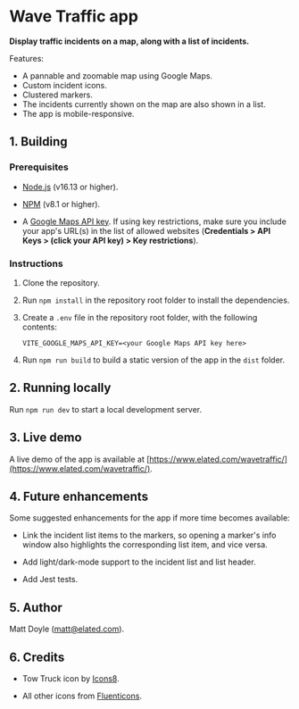 # Wave Traffic app

**Display traffic incidents on a map, along with a list of incidents.**

Features:

-   A pannable and zoomable map using Google Maps.
-   Custom incident icons.
-   Clustered markers.
-   The incidents currently shown on the map are also shown in a list.
-   The app is mobile-responsive.

## 1. Building

### Prerequisites

-   [Node.js](https://nodejs.org/en/) (v16.13 or higher).

-   [NPM](https://www.npmjs.com/) (v8.1 or higher).

-   A [Google Maps API key](https://developers.google.com/maps/documentation/javascript/get-api-key). If using key restrictions, make sure you include your app's URL(s) in the list of allowed websites (**Credentials > API Keys > (click your API key) > Key restrictions**).

### Instructions

1. Clone the repository.

2. Run `npm install` in the repository root folder to install the dependencies.

3. Create a `.env` file in the repository root folder, with the following contents:

    `VITE_GOOGLE_MAPS_API_KEY=<your Google Maps API key here>`

4. Run `npm run build` to build a static version of the app in the `dist` folder.

## 2. Running locally

Run `npm run dev` to start a local development server.

## 3. Live demo

A live demo of the app is available at [https://www.elated.com/wavetraffic/](https://www.elated.com/wavetraffic/).

## 4. Future enhancements

Some suggested enhancements for the app if more time becomes available:

-   Link the incident list items to the markers, so opening a marker's info window also highlights the corresponding list item, and vice versa.

-   Add light/dark-mode support to the incident list and list header.

-   Add Jest tests.

## 5. Author

Matt Doyle (matt@elated.com).

## 6. Credits

-   Tow Truck icon by [Icons8](https://icons8.com/icon/16695/tow-truck).

-   All other icons from [Fluenticons](https://fluenticons.co/).
